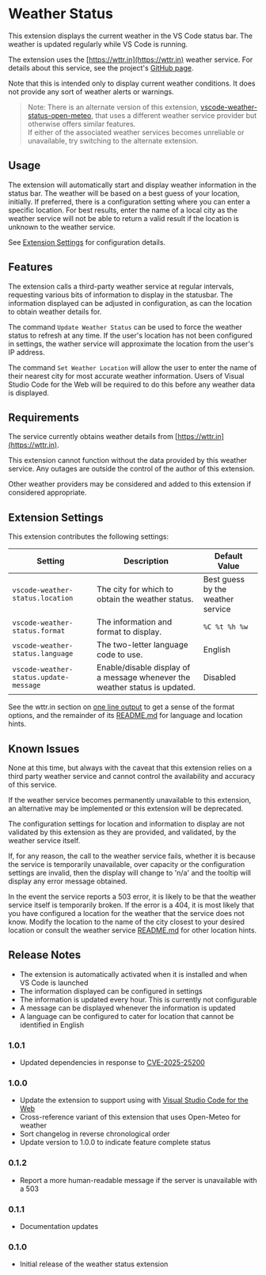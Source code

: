 # Weather Status

This extension displays the current weather in the VS Code status bar. The weather is updated regularly while VS Code is running.

The extension uses the [https://wttr.in](https://wttr.in) weather service. For details about this service, see the project's [GitHub page](https://github.com/chubin/wttr.in).

Note that this is intended only to display current weather conditions. It does not provide any sort of weather alerts or warnings.

> Note: There is an alternate version of this extension, [vscode-weather-status-open-meteo](https://github.com/Motivesoft/vscode-weather-status-open-meteo), that uses a different weather service provider but otherwise offers similar features.<br>
> If either of the associated weather services becomes unreliable or unavailable, try switching to the alternate extension.

## Usage

The extension will automatically start and display weather information in the status bar. The weather will be based on a best guess of your location, initially. If preferred, there is a configuration setting where you can enter a specific location. For best results, enter the name of a local city as the weather service will not be able to return a valid result if the location is unknown to the weather service.

See [Extension Settings](#extension-settings) for configuration details.

## Features

The extension calls a third-party weather service at regular intervals, requesting various bits of information to display in the statusbar. The information displayed can be adjusted in configuration, as can the location to obtain weather details for.

The command `Update Weather Status` can be used to force the weather status to refresh at any time. If the user's location has not been configured in settings, the wather service will approximate the location from the user's IP address.

The command `Set Weather Location` will allow the user to enter the name of their nearest city for most accurate weather information. Users of Visual Studio Code for the Web will be required to do this before any weather data is displayed.

## Requirements

The service currently obtains weather details from [https://wttr.in](https://wttr.in). 

This extension cannot function without the data provided by this weather service. Any outages are outside the control of the author of this extension.

Other weather providers may be considered and added to this extension if considered appropriate.

## Extension Settings

This extension contributes the following settings:

| **Setting** | **Description** | **Default Value** |
|-|-|-|
| `vscode-weather-status.location` | The city for which to obtain the weather status. | Best guess by the weather service |
|`vscode-weather-status.format` | The information and format to display.                                                               | `%C %t %h %w`                  |
|`vscode-weather-status.language` | The two-letter language code to use. | English |
|`vscode-weather-status.update-message` | Enable/disable display of a message whenever the weather status is updated. | Disabled |

See the wttr.in section on [one line output](https://github.com/chubin/wttr.in?tab=readme-ov-file#one-line-output) to get a sense of the format options, and the remainder of its [README.md](https://github.com/chubin/wttr.in/blob/master/README.md) for language and location hints.

## Known Issues

None at this time, but always with the caveat that this extension relies on a third party weather service and cannot control the availability and  accuracy of this service.

If the weather service becomes permanently unavailable to this extension, an alternative may be implemented or this extension will be deprecated.

The configuration settings for location and information to display are not validated by this extension as they are provided, and validated, by the weather service itself.

If, for any reason, the call to the weather service fails, whether it is because the service is temporarily unavailable, over capacity or the configuration settings are invalid, then the display will change to 'n/a' and the tooltip will display any error message obtained.

In the event the service reports a 503 error, it is likely to be that the weather service itself is temporarily broken. If the error is a 404, it is most likely that you have configured a location for the weather that the service does not know. Modify the location to the name of the city closest to your desired location or consult the weather service [README.md](https://github.com/chubin/wttr.in/blob/master/README.md) for other location hints.

## Release Notes

* The extension is automatically activated when it is installed and when VS Code is launched
* The information displayed can be configured in settings
* The information is updated every hour. This is currently not configurable
* A message can be displayed whenever the information is updated
* A language can be configured to cater for location that cannot be identified in English 

### 1.0.1

- Updated dependencies in response to [CVE-2025-25200](https://github.com/advisories/GHSA-593f-38f6-jp5m) 

### 1.0.0

- Update the extension to support using with [Visual Studio Code for the Web](https://github.com/microsoft/vscode-docs/blob/main/docs/editor/vscode-web.md)
- Cross-reference variant of this extension that uses Open-Meteo for weather
- Sort changelog in reverse chronological order
- Update version to 1.0.0 to indicate feature complete status

### 0.1.2

- Report a more human-readable message if the server is unavailable with a 503

### 0.1.1

- Documentation updates

### 0.1.0

- Initial release of the weather status extension